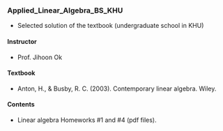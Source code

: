 ### Applied_Linear_Algebra_BS_KHU
  
- Selected solution of the textbook (undergraduate school in KHU)

#### Instructor
- Prof. Jihoon Ok

#### Textbook  
- Anton, H., & Busby, R. C. (2003). Contemporary linear algebra. Wiley.
  
#### Contents
- Linear algebra Homeworks #1 and #4 (pdf files).
